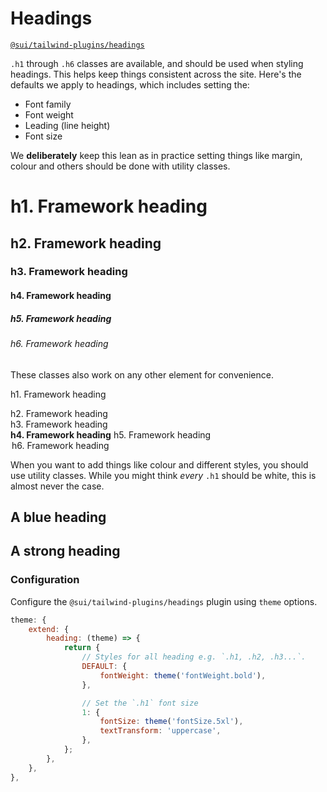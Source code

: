 # Headings
[`@sui/tailwind-plugins/headings`](https://github.com/sgroupdesign/sui-vue/blob/main/packages/tailwind-plugins/src/headings.js)

`.h1` through `.h6` classes are available, and should be used when styling headings. This helps keep things consistent across the site. Here's the defaults we apply to headings, which includes setting the:

- Font family
- Font weight
- Leading (line height)
- Font size

We **deliberately** keep this lean as in practice setting things like margin, colour and others should be done with utility classes.

<code-preview heading="Headings">
    <h1 class="h1">h1. Framework heading</h1>
    <h2 class="h2">h2. Framework heading</h2>
    <h3 class="h3">h3. Framework heading</h3>
    <h4 class="h4">h4. Framework heading</h4>
    <h5 class="h5">h5. Framework heading</h5>
    <h6 class="h6">h6. Framework heading</h6>
</code-preview>

These classes also work on any other element for convenience.

<code-preview heading="Works on any element">
    <p class="h1">h1. Framework heading</p>
    <span class="h2">h2. Framework heading</span>
    <div class="h3">h3. Framework heading</div>
    <strong class="h4">h4. Framework heading</strong>
    <label class="h5 block">h5. Framework heading</label>
    <legend class="h6">h6. Framework heading</legend>
</code-preview>

When you want to add things like colour and different styles, you should use utility classes. While you might think _every_ `.h1` should be white, this is almost never the case.

<code-preview heading="Works on any element">
    <h2 class="h2 text-blue-500">A blue heading</h2>
    <h2 class="h2 font-bold">A strong heading</h2>
</code-preview>

### Configuration
Configure the `@sui/tailwind-plugins/headings` plugin using `theme` options.

```js
theme: {
    extend: {
        heading: (theme) => {
            return {
                // Styles for all heading e.g. `.h1, .h2, .h3...`.
                DEFAULT: {
                    fontWeight: theme('fontWeight.bold'),
                },

                // Set the `.h1` font size
                1: {
                    fontSize: theme('fontSize.5xl'),
                    textTransform: 'uppercase',
                },
            };
        },
    },
},
```

